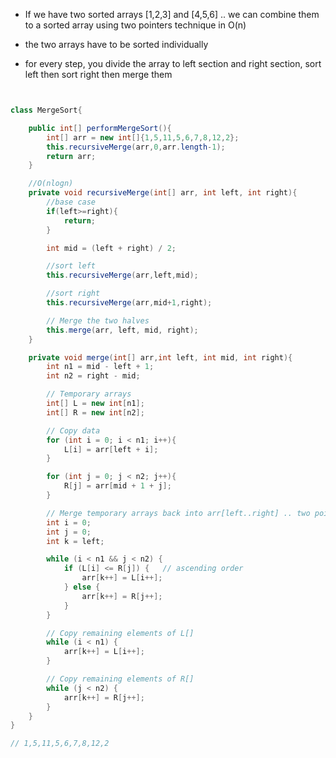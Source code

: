 
- If we have two sorted arrays [1,2,3] and [4,5,6] .. we can combine them to a sorted array using two pointers technique in O(n)
- the two arrays have to be sorted individually 

- for every step, you divide the array to left section and right section, sort left then sort right then merge them


```java


class MergeSort{

    public int[] performMergeSort(){
        int[] arr = new int[]{1,5,11,5,6,7,8,12,2};
        this.recursiveMerge(arr,0,arr.length-1);
        return arr;
    }

    //O(nlogn)
    private void recursiveMerge(int[] arr, int left, int right){
        //base case
        if(left>=right){
            return;
        }

        int mid = (left + right) / 2;

        //sort left
        this.recursiveMerge(arr,left,mid);

        //sort right
        this.recursiveMerge(arr,mid+1,right);

        // Merge the two halves
        this.merge(arr, left, mid, right);
    }

    private void merge(int[] arr,int left, int mid, int right){
        int n1 = mid - left + 1;
        int n2 = right - mid;

        // Temporary arrays
        int[] L = new int[n1];
        int[] R = new int[n2];

        // Copy data
        for (int i = 0; i < n1; i++){
            L[i] = arr[left + i];
        }

        for (int j = 0; j < n2; j++){
            R[j] = arr[mid + 1 + j];
        }

        // Merge temporary arrays back into arr[left..right] .. two pointers technique
        int i = 0;
        int j = 0;
        int k = left;

        while (i < n1 && j < n2) {
            if (L[i] <= R[j]) {   // ascending order
                arr[k++] = L[i++];
            } else {
                arr[k++] = R[j++];
            }
        }

        // Copy remaining elements of L[]
        while (i < n1) {
            arr[k++] = L[i++];
        }

        // Copy remaining elements of R[]
        while (j < n2) {
            arr[k++] = R[j++];
        }
    }
}

// 1,5,11,5,6,7,8,12,2



```